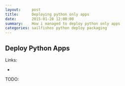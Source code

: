 ```yaml
---
layout:     post
title:      Deploying python only apps
date:       2015-01-28 12:00:00
summary:    How i managed to deploy python only apps
categories: sailfishos python deploy packaging
---
```


## Deploy Python Apps

Links:
* [](http://doc.qt.io/qt-5/qmake-advanced-usage.html)

TODO:
